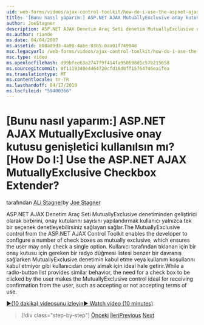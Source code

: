 ```yaml
---
uid: web-forms/videos/ajax-control-toolkit/how-do-i-use-the-aspnet-ajax-mutuallyexclusive-checkbox-extender
title: '[Bunu nasıl yaparım:] ASP.NET AJAX MutuallyExclusive onay kutusu genişletici kullanılsın mı? | Microsoft Docs'
author: JoeStagner
description: ASP.NET AJAX Denetim Araç Seti denetim MutuallyExclusive onay kutuları olarak birbirini dışlar, hangi e sayısını yapılandırmak Geliştirici sağlar...
ms.author: riande
ms.date: 04/04/2007
ms.assetid: 808a89d3-4a98-4abe-83b5-0aa01f749048
msc.legacyurl: /web-forms/videos/ajax-control-toolkit/how-do-i-use-the-aspnet-ajax-mutuallyexclusive-checkbox-extender
msc.type: video
ms.openlocfilehash: d99bfee63a2747f9f414fa950698d1c57b215658
ms.sourcegitcommit: 0f1119340e4464720cfd16d0ff15764746ea1fea
ms.translationtype: MT
ms.contentlocale: tr-TR
ms.lasthandoff: 04/17/2019
ms.locfileid: "59400366"
---
```

# <a name="how-do-i-use-the-aspnet-ajax-mutuallyexclusive-checkbox-extender"></a><span data-ttu-id="d89b3-104">[Bunu nasıl yaparım:] ASP.NET AJAX MutuallyExclusive onay kutusu genişletici kullanılsın mı?</span><span class="sxs-lookup"><span data-stu-id="d89b3-104">[How Do I:] Use the ASP.NET AJAX MutuallyExclusive Checkbox Extender?</span></span>

<span data-ttu-id="d89b3-105">tarafından [ALi Stagner](https://github.com/JoeStagner)</span><span class="sxs-lookup"><span data-stu-id="d89b3-105">by [Joe Stagner](https://github.com/JoeStagner)</span></span>

<span data-ttu-id="d89b3-106">ASP.NET AJAX Denetim Araç Seti MutuallyExclusive denetiminden geliştirici olarak birbirini, onay kutularını sayısını yapılandırmak kullanıcı yalnızca tek bir seçenek denetleyebilirsiniz sağlayan sağlar.</span><span class="sxs-lookup"><span data-stu-id="d89b3-106">The MutuallyExclusive control from the ASP.NET AJAX Control Toolkit enables the developer to configure a number of check boxes as mutually exclusive, which ensures the user may only check a single option.</span></span> <span data-ttu-id="d89b3-107">Kullanıcı tarafından tıklanan için bir onay kutusu için gereken bir radyo düğmesi listesi benzer bir davranış sağlarken MutuallyExclusive denetimin kabul etme veya kullanım koşullarını kabul etmiyor gibi kullanıcıdan onay almak için ideal hale getirir.</span><span class="sxs-lookup"><span data-stu-id="d89b3-107">While a radio-button list provides similar behavior, the need for a check box to be clicked by the user makes the MutuallyExclusive control ideal for receiving confirmation from the user, such as accepting or not accepting terms of use.</span></span>

[<span data-ttu-id="d89b3-108">&#9654;(10 dakika) videosunu izleyin</span><span class="sxs-lookup"><span data-stu-id="d89b3-108">&#9654; Watch video (10 minutes)</span></span>](https://channel9.msdn.com/Blogs/ASP-NET-Site-Videos/how-do-i-use-the-aspnet-ajax-mutuallyexclusive-checkbox-extender)

> [!div class="step-by-step"]
> <span data-ttu-id="d89b3-109">[Önceki](how-do-i-use-the-aspnet-ajax-maskededit-controls.md)
> [İleri](how-do-i-use-the-aspnet-ajax-nobot-control.md)</span><span class="sxs-lookup"><span data-stu-id="d89b3-109">[Previous](how-do-i-use-the-aspnet-ajax-maskededit-controls.md)
[Next](how-do-i-use-the-aspnet-ajax-nobot-control.md)</span></span>
